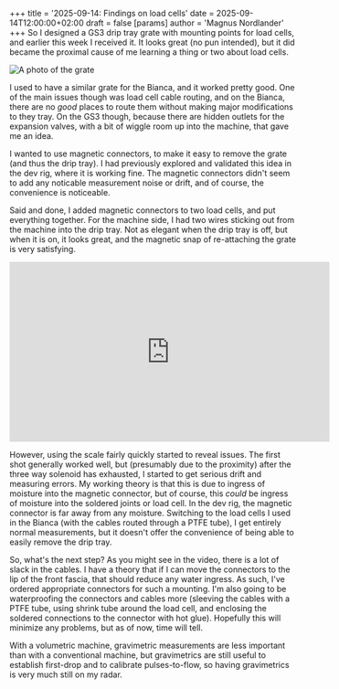 +++
title = '2025-09-14: Findings on load cells'
date = 2025-09-14T12:00:00+02:00
draft = false
[params]
  author = 'Magnus Nordlander'
+++
So I designed a GS3 drip tray grate with mounting points for load cells, and earlier this week I received it. It looks great (no pun intended), but it did became the proximal cause of me learning a thing or two about load cells.

![A photo of the grate](/images/gs3-grate.jpeg)

I used to have a similar grate for the Bianca, and it worked pretty good. One of the main issues though was load cell cable routing, and on the Bianca, there are no *good* places to route them without making major modifications to they tray. On the GS3 though, because there are hidden outlets for the expansion valves, with a bit of wiggle room up into the machine, that gave me an idea. 

I wanted to use magnetic connectors, to make it easy to remove the grate (and thus the drip tray). I had previously explored and validated this idea in the dev rig, where it is working fine. The magnetic connectors didn't seem to add any noticable measurement noise or drift, and of course, the convenience is noticeable.

Said and done, I added magnetic connectors to two load cells, and put everything together. For the machine side, I had two wires sticking out from the machine into the drip tray. Not as elegant when the drip tray is off, but when it is on, it looks great, and the magnetic snap of re-attaching the grate is very satisfying.

<iframe width="560" height="315" src="https://www.youtube.com/embed/J4yMNriHp2g?si=peX0rEJg-e-PehHG" title="YouTube video player" frameborder="0" allow="accelerometer; autoplay; clipboard-write; encrypted-media; gyroscope; picture-in-picture; web-share" referrerpolicy="strict-origin-when-cross-origin" allowfullscreen></iframe>

However, using the scale fairly quickly started to reveal issues. The first shot generally worked well, but (presumably due to the proximity) after the three way solenoid has exhausted, I started to get serious drift and measuring errors. My working theory is that this is due to ingress of moisture into the magnetic connector, but of course, this *could* be ingress of moisture into the soldered joints or load cell. In the dev rig, the magnetic connector is far away from any moisture. Switching to the load cells I used in the Bianca (with the cables routed through a PTFE tube), I get entirely normal measurements, but it doesn't offer the convenience of being able to easily remove the drip tray.

So, what's the next step? As you might see in the video, there is a lot of slack in the cables. I have a theory that if I can move the connectors to the lip of the front fascia, that should reduce any water ingress. As such, I've ordered appropriate connectors for such a mounting. I'm also going to be waterproofing the connectors and cables more (sleeving the cables with a PTFE tube, using shrink tube around the load cell, and enclosing the soldered connections to the connector with hot glue). Hopefully this will minimize any problems, but as of now, time will tell. 

With a volumetric machine, gravimetric measurements are less important than with a conventional machine, but gravimetrics are still useful to establish first-drop and to calibrate pulses-to-flow, so having gravimetrics is very much still on my radar.